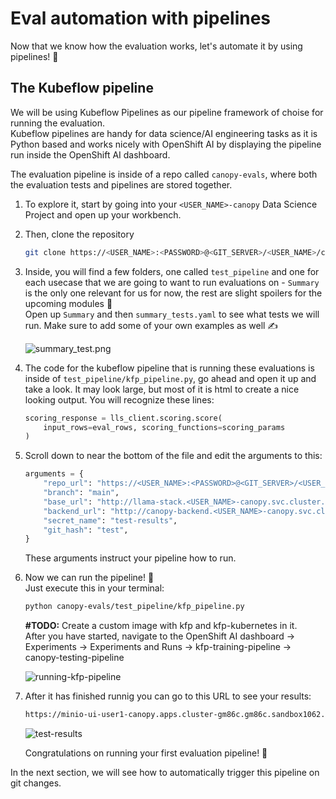 # Eval automation with pipelines

Now that we know how the evaluation works, let's automate it by using pipelines! 🎢  

## The Kubeflow pipeline

We will be using Kubeflow Pipelines as our pipeline framework of choise for running the evaluation.  
Kubeflow pipelines are handy for data science/AI engineering tasks as it is Python based and works nicely with OpenShift AI by displaying the pipeline run inside the OpenShift AI dashboard.

The evaluation pipeline is inside of a repo called `canopy-evals`, where both the evaluation tests and pipelines are stored together.  

1. To explore it, start by going into your `<USER_NAME>-canopy` Data Science Project and open up your workbench.

2. Then, clone the repository 
    ```bash
   git clone https://<USER_NAME>:<PASSWORD>@<GIT_SERVER>/<USER_NAME>/canopy-evals.git
   ```
3. Inside, you will find a few folders, one called `test_pipeline` and one for each usecase that we are going to want to run evaluations on - `Summary` is the only one relevant for us for now, the rest are slight spoilers for the upcoming modules 🤫  
Open up `Summary` and then `summary_tests.yaml` to see what tests we will run. Make sure to add some of your own examples as well ✍️

    ![summary_test.png](images/summary_tests.png)

4. The code for the kubeflow pipeline that is running these evaluations is inside of `test_pipeline/kfp_pipeline.py`, go ahead and open it up and take a look. It may look large, but most of it is html to create a nice looking output. You will recognize these lines: 
    ```python
    scoring_response = lls_client.scoring.score(
        input_rows=eval_rows, scoring_functions=scoring_params
    )
    ```

5. Scroll down to near the bottom of the file and edit the arguments to this:
    ```python
    arguments = {
        "repo_url": "https://<USER_NAME>:<PASSWORD>@<GIT_SERVER>/<USER_NAME>/canopy-evals.git",
        "branch": "main",
        "base_url": "http://llama-stack.<USER_NAME>-canopy.svc.cluster.local:80",
        "backend_url": "http://canopy-backend.<USER_NAME>-canopy.svc.cluster.local:8000",
        "secret_name": "test-results",
        "git_hash": "test",
    }
    ```
    These arguments instruct your pipeline how to run.

6. Now we can run the pipeline! 👐  
    Just execute this in your terminal:
    ```bash
    python canopy-evals/test_pipeline/kfp_pipeline.py
    ```
    **#TODO:** Create a custom image with kfp and kfp-kubernetes in it.  
    After you have started, navigate to the OpenShift AI dashboard -> Experiments -> Experiments and Runs -> kfp-training-pipeline -> canopy-testing-pipeline  

    ![running-kfp-pipeline](images/running-kfp-pipeline.png)

7. After it has finished runnig you can go to this URL to see your results:  
    ```bash
    https://minio-ui-user1-canopy.apps.cluster-gm86c.gm86c.sandbox1062.opentlc.com/browser/test-results
    ```

    ![test-results](images/test-results.png)

    Congratulations on running your first evaluation pipeline! 🎉


In the next section, we will see how to automatically trigger this pipeline on git changes.
